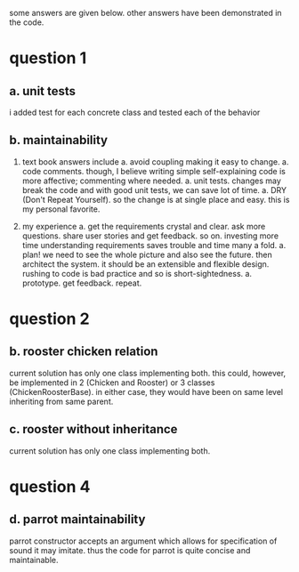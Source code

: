 some answers are given below. other answers have been demonstrated in the code.

question 1
==========

a. unit tests
-------------

i added test for each concrete class and tested each of the behavior

b. maintainability
------------------

1. text book answers include
   a. avoid coupling making it easy to change.
   a. code comments. though, I believe writing simple self-explaining code is more affective; commenting where needed.
   a. unit tests. changes may break the code and with good unit tests, we can save lot of time.
   a. DRY (Don't Repeat Yourself). so the change is at single place and easy. this is my personal favorite.

1. my experience
   a. get the requirements crystal and clear. ask more questions. share user stories and get feedback. so on. investing more time understanding requirements saves trouble and time many a fold.
   a. plan! we need to see the whole picture and also see the future. then architect the system. it should be an extensible and flexible design. rushing to code is bad practice and so is short-sightedness.
   a. prototype. get feedback. repeat.

question 2
==========

b. rooster chicken relation
---------------------------

current solution has only one class implementing both. this could, however, be implemented in 2 (Chicken and Rooster) or 3 classes (ChickenRoosterBase). in either case, they would have been on same level inheriting from same parent.

c. rooster without inheritance
------------------------------

current solution has only one class implementing both.

question 4
==========

d. parrot maintainability
------------------------

parrot constructor accepts an argument which allows for specification of sound it may imitate. thus the code for parrot is quite concise and maintainable.
